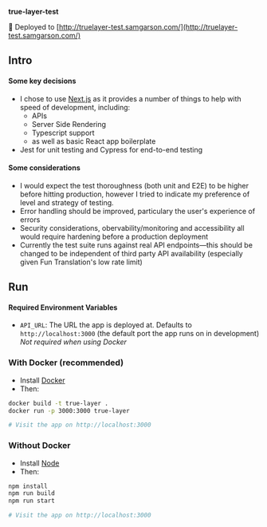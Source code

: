 **true-layer-test**

🚀 Deployed to [http://truelayer-test.samgarson.com/](http://truelayer-test.samgarson.com/)

## Intro

#### Some key decisions
- I chose to use [Next.js](http://nextjs.org) as it provides a number of things to help with speed of development, including:
  - APIs
  - Server Side Rendering
  - Typescript support
  - as well as basic React app boilerplate
- Jest for unit testing and Cypress for end-to-end testing

#### Some considerations
- I would expect the test thoroughness (both unit and E2E) to be higher before hitting production, however I tried to indicate my preference of level and strategy of testing.
- Error handling should be improved, particulary the user's experience of errors
- Security considerations, obervability/monitoring and accessibility all would require hardening before a production deployment
- Currently the test suite runs against real API endpoints—this should be changed to be independent of third party API availability (especially given Fun Translation's low rate limit)

## Run

#### Required Environment Variables

- `API_URL`: The URL the app is deployed at. Defaults to `http://localhost:3000` (the default port the app runs on in development) _Not required when using Docker_

### With Docker (recommended)

- Install [Docker](https://docs.docker.com/desktop/)
- Then:
```sh
docker build -t true-layer .
docker run -p 3000:3000 true-layer

# Visit the app on http://localhost:3000
```

### Without Docker

- Install [Node](https://nodejs.org/en/download/)
- Then:
```sh
npm install
npm run build
npm run start

# Visit the app on http://localhost:3000
```
